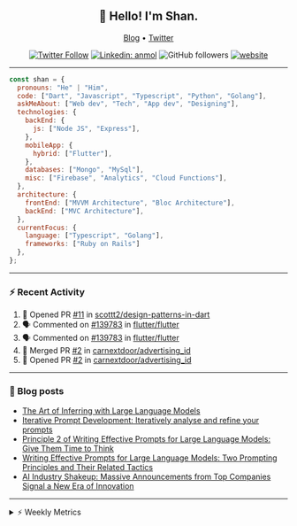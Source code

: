 <h2 align="center">👋 Hello! I'm Shan.</h2>
<p align="center">
  <a href="https://medium.com/feed/@shan-shaji">Blog</a> •
  <a href="https://twitter.com/intent/follow?screen_name=shan__shaji">Twitter</a>
</p>

<p align="center"><a href="https://twitter.com/intent/follow?screen_name=shan__shaji"><img src="https://img.shields.io/twitter/follow/shan__shaji?style=flat" alt="Twitter Follow"></a>
<a href="https://www.linkedin.com/in/shan-shaji/"><img src="https://img.shields.io/badge/shan-shaji?style=flat-square&amp;logo=Linkedin&amp;logoColor=white&amp;link=https://www.linkedin.com/in/shan-shaji/" alt="Linkedin: anmol"></a>
<img src="https://img.shields.io/github/followers/shan-shaji?label=Follow&amp;style=social" alt="GitHub followers">
<a href="http://shan-shaji.github.io/"><img src="https://img.shields.io/badge/Website-46a2f1.svg?&amp;style=flat-square&amp;logo=Google-Chrome&amp;logoColor=white&amp;link=http://shan-shaji.github.io/" alt="website"></a></p>

<hr>

```javascript
const shan = {
  pronouns: "He" | "Him",
  code: ["Dart", "Javascript", "Typescript", "Python", "Golang"],
  askMeAbout: ["Web dev", "Tech", "App dev", "Designing"],
  technologies: {
    backEnd: {
      js: ["Node JS", "Express"],
    },
    mobileApp: {
      hybrid: ["Flutter"],
    },
    databases: ["Mongo", "MySql"],
    misc: ["Firebase", "Analytics", "Cloud Functions"],
  },
  architecture: {
    frontEnd: ["MVVM Architecture", "Bloc Architecture"],
    backEnd: ["MVC Architecture"],
  },
  currentFocus: {
    language: ["Typescript", "Golang"],
    frameworks: ["Ruby on Rails"]
  },
};
```

---

### ⚡ Recent Activity

<!--START_SECTION:activity-->
1. 💪 Opened PR [#11](https://github.com/scottt2/design-patterns-in-dart/pull/11) in [scottt2/design-patterns-in-dart](https://github.com/scottt2/design-patterns-in-dart)
2. 🗣 Commented on [#139783](https://github.com/flutter/flutter/issues/139783#issuecomment-1912519530) in [flutter/flutter](https://github.com/flutter/flutter)
3. 🗣 Commented on [#139783](https://github.com/flutter/flutter/issues/139783#issuecomment-1908793600) in [flutter/flutter](https://github.com/flutter/flutter)
4. 🎉 Merged PR [#2](https://github.com/carnextdoor/advertising_id/pull/2) in [carnextdoor/advertising_id](https://github.com/carnextdoor/advertising_id)
5. 💪 Opened PR [#2](https://github.com/carnextdoor/advertising_id/pull/2) in [carnextdoor/advertising_id](https://github.com/carnextdoor/advertising_id)
<!--END_SECTION:activity-->

---

### 📕 Blog posts

<!-- BLOG-POST-LIST:START -->
- [The Art of Inferring with Large Language Models](https://dev.to/arkroot/the-art-of-inferring-with-large-language-models-243m)
- [Iterative Prompt Development: Iteratively analyse and refine your prompts](https://dev.to/arkroot/iterative-prompt-development-iteratively-analyse-and-refine-your-prompts-3ibl)
- [Principle 2 of Writing Effective Prompts for Large Language Models: Give Them Time to Think](https://dev.to/arkroot/principle-2-of-writing-effective-prompts-for-large-language-models-give-them-time-to-think-25j3)
- [Writing Effective Prompts for Large Language Models: Two Prompting Principles and Their Related Tactics](https://dev.to/arkroot/writing-effective-prompts-for-large-language-models-two-prompting-principles-and-their-related-tactics-151a)
- [AI Industry Shakeup: Massive Announcements from Top Companies Signal a New Era of Innovation](https://dev.to/shanshaji/ai-industry-shakeup-massive-announcements-from-top-companies-signal-a-new-era-of-innovation-pj7)
<!-- BLOG-POST-LIST:END -->

<hr>
<details>
    <summary>⚡ Weekly Metrics</summary>
    <p>
    
<!--START_SECTION:waka-->
![Code Time](http://img.shields.io/badge/Code%20Time-2%2C768%20hrs%2039%20mins-blue)

![Profile Views](http://img.shields.io/badge/Profile%20Views-2-blue)

**🐱 My GitHub Data** 

> 📦 ? Used in GitHub's Storage 
 > 
> 🏆 142 Contributions in the Year 2024
 > 
> 💼 Opted to Hire
 > 
> 📜 101 Public Repositories 
 > 
> 🔑 0 Private Repositories 
 > 
**I'm a Night 🦉** 

```text
🌞 Morning                9099 commits        ████░░░░░░░░░░░░░░░░░░░░░   17.52 % 
🌆 Daytime                16228 commits       ████████░░░░░░░░░░░░░░░░░   31.25 % 
🌃 Evening                19810 commits       ██████████░░░░░░░░░░░░░░░   38.14 % 
🌙 Night                  6799 commits        ███░░░░░░░░░░░░░░░░░░░░░░   13.09 % 
```
📅 **I'm Most Productive on Friday** 

```text
Monday                   9288 commits        ████░░░░░░░░░░░░░░░░░░░░░   17.88 % 
Tuesday                  9083 commits        ████░░░░░░░░░░░░░░░░░░░░░   17.49 % 
Wednesday                6793 commits        ███░░░░░░░░░░░░░░░░░░░░░░   13.08 % 
Thursday                 9510 commits        █████░░░░░░░░░░░░░░░░░░░░   18.31 % 
Friday                   9874 commits        █████░░░░░░░░░░░░░░░░░░░░   19.01 % 
Saturday                 3721 commits        ██░░░░░░░░░░░░░░░░░░░░░░░   07.16 % 
Sunday                   3667 commits        ██░░░░░░░░░░░░░░░░░░░░░░░   07.06 % 
```


📊 **This Week I Spent My Time On** 

```text
🕑︎ Time Zone: Asia/Kolkata

💬 Programming Languages: 
Dart                     1 hr 14 mins        ███████████████░░░░░░░░░░   58.13 % 
Ruby                     33 mins             ██████░░░░░░░░░░░░░░░░░░░   25.60 % 
JSON                     12 mins             ██░░░░░░░░░░░░░░░░░░░░░░░   09.71 % 
YAML                     3 mins              █░░░░░░░░░░░░░░░░░░░░░░░░   03.07 % 
ERB                      3 mins              █░░░░░░░░░░░░░░░░░░░░░░░░   02.83 % 

🔥 Editors: 
VS Code                  2 hrs 8 mins        █████████████████████████   100.00 % 

🐱‍💻 Projects: 
lld_examples             1 hr 12 mins        ██████████████░░░░░░░░░░░   56.54 % 
turbo                    28 mins             █████░░░░░░░░░░░░░░░░░░░░   21.90 % 
ruby-blog                25 mins             █████░░░░░░░░░░░░░░░░░░░░   19.97 % 
LLD examples             2 mins              ░░░░░░░░░░░░░░░░░░░░░░░░░   01.59 % 

💻 Operating System: 
Mac                      2 hrs 8 mins        █████████████████████████   100.00 % 
```

**I Mostly Code in Dart** 

```text
Dart                     46 repos            ██████████░░░░░░░░░░░░░░░   41.82 % 
Python                   6 repos             █░░░░░░░░░░░░░░░░░░░░░░░░   05.45 % 
C++                      4 repos             █░░░░░░░░░░░░░░░░░░░░░░░░   03.64 % 
Swift                    1 repo              ░░░░░░░░░░░░░░░░░░░░░░░░░   00.91 % 
Shell                    1 repo              ░░░░░░░░░░░░░░░░░░░░░░░░░   00.91 % 
```




 Last Updated on 19/02/2024 18:48:59 UTC
<!--END_SECTION:waka-->

</p>
 </details>
